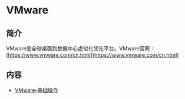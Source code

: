 # VMware

## 简介
VMware是全球桌面到数据中心虚拟化领先平台。VMware官网：[https://www.vmware.com/cn.html](https://www.vmware.com/cn.html)

## 内容
- [VMware-基础操作](https://ebook.big1000.com/12-%E8%99%9A%E6%8B%9F%E5%8C%96%E5%B9%B3%E5%8F%B0/01-VMware/01-VMware-%E5%9F%BA%E7%A1%80%E6%93%8D%E4%BD%9C.html)
